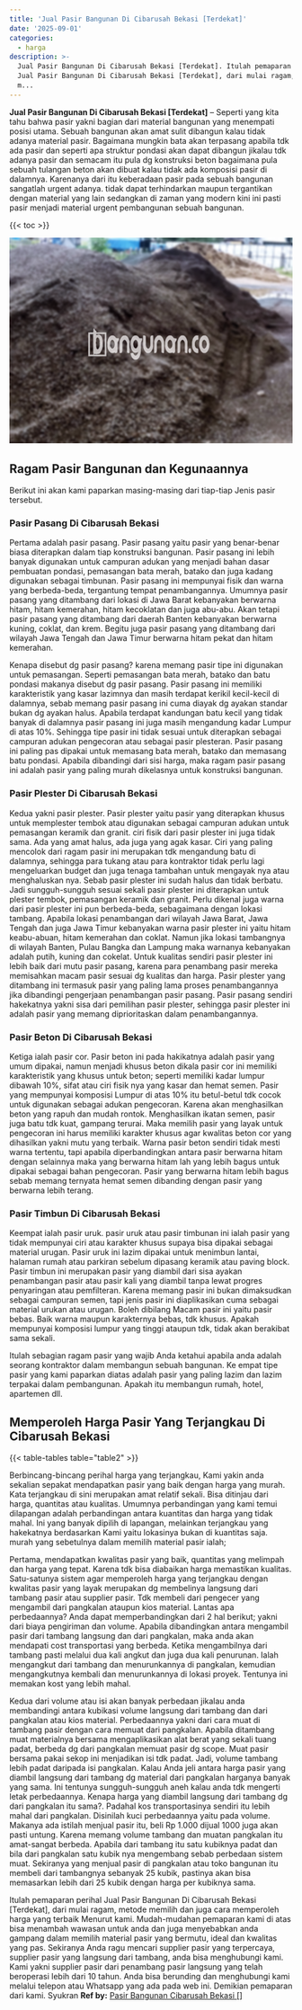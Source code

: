 ```yaml
---
title: 'Jual Pasir Bangunan Di Cibarusah Bekasi [Terdekat]'
date: '2025-09-01'
categories:
  - harga
description: >-
  Jual Pasir Bangunan Di Cibarusah Bekasi [Terdekat]. Itulah pemaparan perihal
  Jual Pasir Bangunan Di Cibarusah Bekasi [Terdekat], dari mulai ragam, metode
  m...
---
```


**Jual Pasir Bangunan Di Cibarusah Bekasi \[Terdekat\]** – Seperti yang kita tahu bahwa pasir yakni bagian dari material bangunan yang menempati posisi utama. Sebuah bangunan akan amat sulit dibangun kalau tidak adanya material pasir. Bagaimana mungkin bata akan terpasang apabila tdk ada pasir dan seperti apa struktur pondasi akan dapat dibangun jikalau tdk adanya pasir dan semacam itu pula dg konstruksi beton bagaimana pula sebuah tulangan beton akan dibuat kalau tidak ada komposisi pasir di dalamnya. Karenanya dari itu keberadaan pasir pada sebuah bangunan sangatlah urgent adanya. tidak dapat terhindarkan maupun tergantikan dengan material yang lain sedangkan di zaman yang modern kini ini pasti pasir menjadi material urgent pembangunan sebuah bangunan.

{{< toc >}}

![Jual Pasir Bangunan Di Cibarusah Bekasi [Terdekat]](/images/jual-pasir-bangunan-39.png)

## Ragam Pasir Bangunan dan Kegunaannya

Berikut ini akan kami paparkan masing-masing dari tiap-tiap Jenis pasir tersebut.

### Pasir Pasang Di Cibarusah Bekasi

Pertama adalah pasir pasang. Pasir pasang yaitu pasir yang benar-benar biasa diterapkan dalam tiap konstruksi bangunan. Pasir pasang ini lebih banyak digunakan untuk campuran adukan yang menjadi bahan dasar pembuatan pondasi, pemasangan bata merah, batako dan juga kadang digunakan sebagai timbunan. Pasir pasang ini mempunyai fisik dan warna yang berbeda-beda, tergantung tempat penambangannya. Umumnya pasir pasang yang ditambang dari lokasi di Jawa Barat kebanyakan berwarna hitam, hitam kemerahan, hitam kecoklatan dan juga abu-abu. Akan tetapi pasir pasang yang ditambang dari daerah Banten kebanyakan berwarna kuning, coklat, dan krem. Begitu juga pasir pasang yang ditambang dari wilayah Jawa Tengah dan Jawa Timur berwarna hitam pekat dan hitam kemerahan.

Kenapa disebut dg pasir pasang? karena memang pasir tipe ini digunakan untuk pemasangan. Seperti pemasangan bata merah, batako dan batu pondasi makanya disebut dg pasir pasang. Pasir pasang ini memiliki karakteristik yang kasar lazimnya dan masih terdapat kerikil kecil-kecil di dalamnya, sebab memang pasir pasang ini cuma diayak dg ayakan standar bukan dg ayakan halus. Apabila terdapat kandungan batu kecil yang tidak banyak di dalamnya pasir pasang ini juga masih mengandung kadar Lumpur di atas 10%. Sehingga tipe pasir ini tidak sesuai untuk diterapkan sebagai campuran adukan pengecoran atau sebagai pasir plesteran. Pasir pasang ini paling pas dipakai untuk memasang bata merah, batako dan memasang batu pondasi. Apabila dibandingi dari sisi harga, maka ragam pasir pasang ini adalah pasir yang paling murah dikelasnya untuk konstruksi bangunan.

### Pasir Plester Di Cibarusah Bekasi

Kedua yakni pasir plester. Pasir plester yaitu pasir yang diterapkan khusus untuk memplester tembok atau digunakan sebagai campuran adukan untuk pemasangan keramik dan granit. ciri fisik dari pasir plester ini juga tidak sama. Ada yang amat halus, ada juga yang agak kasar. Ciri yang paling mencolok dari ragam pasir ini merupakan tdk mengandung batu di dalamnya, sehingga para tukang atau para kontraktor tidak perlu lagi mengeluarkan budget dan juga tenaga tambahan untuk mengayak nya atau menghaluskan nya. Sebab pasir plester ini sudah halus dan tidak berbatu. Jadi sungguh-sungguh sesuai sekali pasir plester ini diterapkan untuk plester tembok, pemasangan keramik dan granit. Perlu dikenal juga warna dari pasir plester ini pun berbeda-beda, sebagaimana dengan lokasi tambang. Apabila lokasi penambangan dari wilayah Jawa Barat, Jawa Tengah dan juga Jawa Timur kebanyakan warna pasir plester ini yaitu hitam keabu-abuan, hitam kemerahan dan coklat. Namun jika lokasi tambangnya di wilayah Banten, Pulau Bangka dan Lampung maka warnanya kebanyakan adalah putih, kuning dan cokelat. Untuk kualitas sendiri pasir plester ini lebih baik dari mutu pasir pasang, karena para penambang pasir mereka memisahkan macam pasir sesuai dg kualitas dan harga. Pasir plester yang ditambang ini termasuk pasir yang paling lama proses penambangannya jika dibandingi pengerjaan penambangan pasir pasang. Pasir pasang sendiri hakekatnya yakni sisa dari pemilihan pasir plester, sehingga pasir plester ini adalah pasir yang memang diprioritaskan dalam penambangannya.

### Pasir Beton Di Cibarusah Bekasi

Ketiga ialah pasir cor. Pasir beton ini pada hakikatnya adalah pasir yang umum dipakai, namun menjadi khusus beton dikala pasir cor ini memiliki karakteristik yang khusus untuk beton; seperti memiliki kadar lumpur dibawah 10%, sifat atau ciri fisik nya yang kasar dan hemat semen. Pasir yang mempunyai komposisi Lumpur di atas 10% itu betul-betul tdk cocok untuk digunakan sebagai adukan pengecoran. Karena akan menghasilkan beton yang rapuh dan mudah rontok. Menghasilkan ikatan semen, pasir juga batu tdk kuat, gampang terurai. Maka memilih pasir yang layak untuk pengecoran ini harus memiliki karakter khusus agar kwalitas beton cor yang dihasilkan yakni mutu yang terbaik. Warna pasir beton sendiri tidak mesti warna tertentu, tapi apabila diperbandingkan antara pasir berwarna hitam dengan selainnya maka yang berwarna hitam lah yang lebih bagus untuk dipakai sebagai bahan pengecoran. Pasir yang berwarna hitam lebih bagus sebab memang ternyata hemat semen dibanding dengan pasir yang berwarna lebih terang.

### Pasir Timbun Di Cibarusah Bekasi

Keempat ialah pasir uruk. pasir uruk atau pasir timbunan ini ialah pasir yang tidak mempunyai ciri atau karakter khusus supaya bisa dipakai sebagai material urugan. Pasir uruk ini lazim dipakai untuk menimbun lantai, halaman rumah atau parkiran sebelum dipasang keramik atau paving block. Pasir timbun ini merupakan pasir yang diambil dari sisa ayakan penambangan pasir atau pasir kali yang diambil tanpa lewat progres penyaringan atau pemfilteran. Karena memang pasir ini bukan dimaksudkan sebagai campuran semen, tapi jenis pasir ini diaplikasikan cuma sebagai material urukan atau urugan. Boleh dibilang Macam pasir ini yaitu pasir bebas. Baik warna maupun karakternya bebas, tdk khusus. Apakah mempunyai komposisi lumpur yang tinggi ataupun tdk, tidak akan berakibat sama sekali.

Itulah sebagian ragam pasir yang wajib Anda ketahui apabila anda adalah seorang kontraktor dalam membangun sebuah bangunan. Ke empat tipe pasir yang kami paparkan diatas adalah pasir yang paling lazim dan lazim terpakai dalam pembangunan. Apakah itu membangun rumah, hotel, apartemen dll.

## Memperoleh Harga Pasir Yang Terjangkau Di Cibarusah Bekasi

{{< table-tables table="table2" >}}

Berbincang-bincang perihal harga yang terjangkau, Kami yakin anda sekalian sepakat mendapatkan pasir yang baik dengan harga yang murah. Kata terjangkau di sini merupakan amat relatif sekali. Bisa ditinjau dari harga, quantitas atau kualitas. Umumnya perbandingan yang kami temui dilapangan adalah perbandingan antara kuantitas dan harga yang tidak mahal. Ini yang banyak dipilih di lapangan, melainkan terjangkau yang hakekatnya berdasarkan Kami yaitu lokasinya bukan di kuantitas saja. murah yang sebetulnya dalam memilih material pasir ialah;

Pertama, mendapatkan kwalitas pasir yang baik, quantitas yang melimpah dan harga yang tepat. Karena tdk bisa diabaikan harga memastikan kualitas. Satu-satunya sistem agar memperoleh harga yang terjangkau dengan kwalitas pasir yang layak merupakan dg membelinya langsung dari tambang pasir atau supplier pasir. Tdk membeli dari pengecer yang mengambil dari pangkalan ataupun kios material. Lantas apa perbedaannya? Anda dapat memperbandingkan dari 2 hal berikut; yakni dari biaya pengiriman dan volume. Apabila dibandingkan antara mengambil pasir dari tambang langsung dan dari pangkalan, maka anda akan mendapati cost transportasi yang berbeda. Ketika mengambilnya dari tambang pasti melalui dua kali angkut dan juga dua kali penurunan. Ialah mengangkut dari tambang dan menurunkannya di pangkalan, kemudian mengangkutnya kembali dan menurunkannya di lokasi proyek. Tentunya ini memakan kost yang lebih mahal.

Kedua dari volume atau isi akan banyak perbedaan jikalau anda membandingi antara kubikasi volume langsung dari tambang dan dari pangkalan atau kios material. Perbedaannya yakni dari cara muat di tambang pasir dengan cara memuat dari pangkalan. Apabila ditambang muat materialnya bersama mengaplikasikan alat berat yang sekali tuang padat, berbeda dg dari pangkalan memuat pasir dg scope. Muat pasir bersama pakai sekop ini menjadikan isi tdk padat. Jadi, volume tambang lebih padat daripada isi pangkalan. Kalau Anda jeli antara harga pasir yang diambil langsung dari tambang dg material dari pangkalan harganya banyak yang sama. Ini tentunya sungguh-sungguh aneh kalau anda tdk mengerti letak perbedaannya. Kenapa harga yang diambil langsung dari tambang dg dari pangkalan itu sama?. Padahal kos transportasinya sendiri itu lebih mahal dari pangkalan. Disinilah kuci perbedaannya yaitu pada volume. Makanya ada istilah menjual pasir itu, beli Rp 1.000 dijual 1000 juga akan pasti untung. Karena memang volume tambang dan muatan pangkalan itu amat-sangat berbeda. Apabila dari tambang itu satu kubiknya padat dan bila dari pangkalan satu kubik nya mengembang sebab perbedaan sistem muat. Sekiranya yang menjual pasir di pangkalan atau toko bangunan itu membeli dari tambangnya sebanyak 25 kubik, pastinya akan bisa memasarkan lebih dari 25 kubik dengan harga per kubiknya sama.

Itulah pemaparan perihal Jual Pasir Bangunan Di Cibarusah Bekasi \[Terdekat\], dari mulai ragam, metode memilih dan juga cara memperoleh harga yang terbaik Menurut kami. Mudah-mudahan pemaparan kami di atas bisa menambah wawasan untuk anda dan juga menyebabkan anda gampang dalam memilih material pasir yang bermutu, ideal dan kwalitas yang pas. Sekiranya Anda ragu mencari supplier pasir yang terpercaya, supplier pasir yang langsung dari tambang, anda bisa menghubungi kami. Kami yakni supplier pasir dari penambang pasir langsung yang telah beroperasi lebih dari 10 tahun. Anda bisa berunding dan menghubungi kami melalui telepon atau Whatsapp yang ada pada web ini. Demikian pemaparan dari kami. Syukran
**Ref by:** [Pasir Bangunan Cibarusah Bekasi []](https://id.wikipedia.org/wiki/Pasir)
